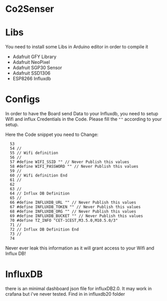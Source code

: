 # Co2Senser

# Libs
You need to install some Libs in Arduino editor in order to compile it

- Adafruit GFY Library
- Adafruit NeoPixel
- Adafruit SGP30 Sensor
- Adafruit SSD1306
- ESP8266 Influxdb

# Configs
In order to have the Board send Data to your Influxdb, you need to setup Wifi and influx Credentials in the Code. Please fill the `""` according to your setup.

Here the Code snippet you need to Change:
```
  53
  54 //
  55 // Wifi definition
  56 //
  57 #define WIFI_SSID "" // Never Publish this values
  58 #define WIFI_PASSWORD "" // Never Publish this values
  59 //
  60 // Wifi definition End
  61 //
  62
  63 //
  64 // Influx DB Definition
  65 //
  66 #define INFLUXDB_URL "" // Never Publish this values
  67 #define INFLUXDB_TOKEN "" // Never Publish this values
  68 #define INFLUXDB_ORG "" // Never Publish this values
  69 #define INFLUXDB_BUCKET "" // Never Publish this values
  70 #define TZ_INFO "CET-1CEST,M3.5.0,M10.5.0/3"
  71 //
  72 // Influx DB Definition End
  73 //
  74

```

Never ever leak this information as it will grant access to your Wifi and Influx DB!

# InfluxDB

there is an minimal dashboard json file for influxDB2.0. It may work in crafana but i've never tested.
Find in in influxdb20 folder
